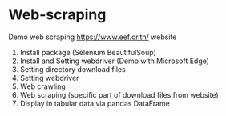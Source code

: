 # Web-scraping
Demo web scraping https://www.eef.or.th/ website
1. Install package (Selenium BeautifulSoup)
2. Install and Setting webdriver (Demo with Microsoft Edge)
3. Setting directory download files
4. Setting webdriver
5. Web crawling
6. Web scraping (specific part of download files from website)
7. Display in tabular data via pandas DataFrame
